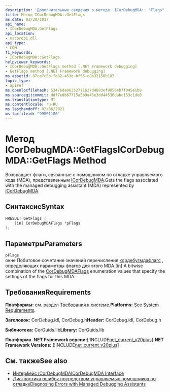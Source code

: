 ```yaml
---
description: 'Дополнительные сведения о методе: ICorDebugMDA:: "Flags"'
title: Метод ICorDebugMDA::GetFlags
ms.date: 03/30/2017
api_name:
- ICorDebugMDA.GetFlags
api_location:
- mscordbi.dll
api_type:
- COM
f1_keywords:
- ICorDebugMDA::GetFlags
helpviewer_keywords:
- ICorDebugMDA::GetFlags method [.NET Framework debugging]
- GetFlags method [.NET Framework debugging]
ms.assetid: 87ce7c5b-fd82-453e-bf55-c8a32150b183
topic_type:
- apiref
ms.openlocfilehash: 53476da06252771627d4883ef9056eb7f945e1b8
ms.sourcegitcommit: ddf7edb67715a5b9a45e3dd44536dabc153c1de0
ms.translationtype: MT
ms.contentlocale: ru-RU
ms.lasthandoff: 02/06/2021
ms.locfileid: "99801180"
---
```

# <a name="icordebugmdagetflags-method"></a><span data-ttu-id="8a1f3-103">Метод ICorDebugMDA::GetFlags</span><span class="sxs-lookup"><span data-stu-id="8a1f3-103">ICorDebugMDA::GetFlags Method</span></span>

<span data-ttu-id="8a1f3-104">Возвращает флаги, связанные с помощником по отладке управляемого кода (MDA), представленным [ICorDebugMDA](icordebugmda-interface.md).</span><span class="sxs-lookup"><span data-stu-id="8a1f3-104">Gets the flags associated with the managed debugging assistant (MDA) represented by [ICorDebugMDA](icordebugmda-interface.md).</span></span>  
  
## <a name="syntax"></a><span data-ttu-id="8a1f3-105">Синтаксис</span><span class="sxs-lookup"><span data-stu-id="8a1f3-105">Syntax</span></span>  
  
```cpp  
HRESULT GetFlags (  
    [in] CorDebugMDAFlags *pFlags  
);  
```  
  
## <a name="parameters"></a><span data-ttu-id="8a1f3-106">Параметры</span><span class="sxs-lookup"><span data-stu-id="8a1f3-106">Parameters</span></span>  

 `pFlags`  
 <span data-ttu-id="8a1f3-107">окне Побитовое сочетание значений перечисления [кордебугмдафлагс](cordebugmdaflags-enumeration.md) , определяющих параметры флагов для этого MDA.</span><span class="sxs-lookup"><span data-stu-id="8a1f3-107">[in] A bitwise combination of the [CorDebugMDAFlags](cordebugmdaflags-enumeration.md) enumeration values that specify the settings of the flags for this MDA.</span></span>  
  
## <a name="requirements"></a><span data-ttu-id="8a1f3-108">Требования</span><span class="sxs-lookup"><span data-stu-id="8a1f3-108">Requirements</span></span>  

 <span data-ttu-id="8a1f3-109">**Платформы:** см. раздел [Требования к системе](../../get-started/system-requirements.md).</span><span class="sxs-lookup"><span data-stu-id="8a1f3-109">**Platforms:** See [System Requirements](../../get-started/system-requirements.md).</span></span>  
  
 <span data-ttu-id="8a1f3-110">**Заголовок:** CorDebug.idl, CorDebug.h</span><span class="sxs-lookup"><span data-stu-id="8a1f3-110">**Header:** CorDebug.idl, CorDebug.h</span></span>  
  
 <span data-ttu-id="8a1f3-111">**Библиотека:** CorGuids.lib</span><span class="sxs-lookup"><span data-stu-id="8a1f3-111">**Library:** CorGuids.lib</span></span>  
  
 <span data-ttu-id="8a1f3-112">**Платформа .NET Framework версии:**[!INCLUDE[net_current_v20plus](../../../../includes/net-current-v20plus-md.md)]</span><span class="sxs-lookup"><span data-stu-id="8a1f3-112">**.NET Framework Versions:** [!INCLUDE[net_current_v20plus](../../../../includes/net-current-v20plus-md.md)]</span></span>  
  
## <a name="see-also"></a><span data-ttu-id="8a1f3-113">См. также</span><span class="sxs-lookup"><span data-stu-id="8a1f3-113">See also</span></span>

- [<span data-ttu-id="8a1f3-114">Интерфейс ICorDebugMDA</span><span class="sxs-lookup"><span data-stu-id="8a1f3-114">ICorDebugMDA Interface</span></span>](icordebugmda-interface.md)
- [<span data-ttu-id="8a1f3-115">Диагностика ошибок посредством управляемых помощников по отладке</span><span class="sxs-lookup"><span data-stu-id="8a1f3-115">Diagnosing Errors with Managed Debugging Assistants</span></span>](../../debug-trace-profile/diagnosing-errors-with-managed-debugging-assistants.md)
